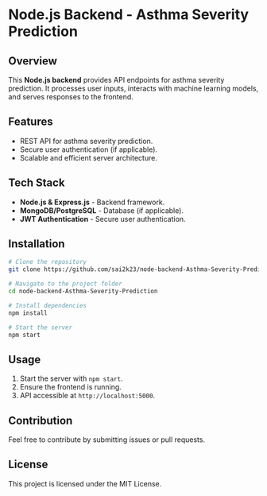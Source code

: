 # Node.js Backend - Asthma Severity Prediction

## Overview
This **Node.js backend** provides API endpoints for asthma severity prediction. It processes user inputs, interacts with machine learning models, and serves responses to the frontend.

## Features
- REST API for asthma severity prediction.
- Secure user authentication (if applicable).
- Scalable and efficient server architecture.

## Tech Stack
- **Node.js & Express.js** - Backend framework.
- **MongoDB/PostgreSQL** - Database (if applicable).
- **JWT Authentication** - Secure user authentication.

## Installation
```bash
# Clone the repository
git clone https://github.com/sai2k23/node-backend-Asthma-Severity-Prediction.git

# Navigate to the project folder
cd node-backend-Asthma-Severity-Prediction

# Install dependencies
npm install

# Start the server
npm start
```


## Usage
1. Start the server with `npm start`.
2. Ensure the frontend is running.
3. API accessible at `http://localhost:5000`.

## Contribution
Feel free to contribute by submitting issues or pull requests.

## License
This project is licensed under the MIT License.


